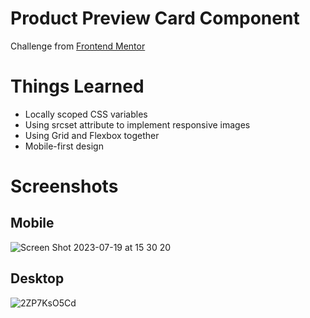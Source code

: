 # Product Preview Card Component
Challenge from [Frontend Mentor](https://www.frontendmentor.io/home)

# Things Learned 
* Locally scoped CSS variables
* Using srcset attribute to implement responsive images
* Using Grid and Flexbox together
* Mobile-first design

# Screenshots
## Mobile
![Screen Shot 2023-07-19 at 15 30 20](https://github.com/bakanano/frontend-mentor/assets/17448534/bc202895-cc9b-4610-98ec-2fb33b6346c6)
## Desktop
![2ZP7KsO5Cd](https://github.com/bakanano/frontend-mentor/assets/17448534/dbbe1319-42af-4e23-9475-cff1fe58aa62)
